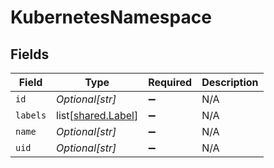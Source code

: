 # KubernetesNamespace


## Fields

| Field                                                  | Type                                                   | Required                                               | Description                                            |
| ------------------------------------------------------ | ------------------------------------------------------ | ------------------------------------------------------ | ------------------------------------------------------ |
| `id`                                                   | *Optional[str]*                                        | :heavy_minus_sign:                                     | N/A                                                    |
| `labels`                                               | list[[shared.Label](undefined/models/shared/label.md)] | :heavy_minus_sign:                                     | N/A                                                    |
| `name`                                                 | *Optional[str]*                                        | :heavy_minus_sign:                                     | N/A                                                    |
| `uid`                                                  | *Optional[str]*                                        | :heavy_minus_sign:                                     | N/A                                                    |